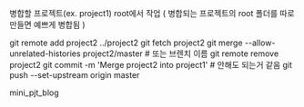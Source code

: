 병합할 프로젝트(ex. project1) root에서 작업
( 병합되는 프로젝트의 root 폴더를 따로 만들면 예쁘게 병합됨 )

git remote add project2 ../project2
git fetch project2
git merge --allow-unrelated-histories project2/master # 또는 브렌치 이름
git remote remove project2
git commit -m 'Merge project2 into project1'  # 안해도 되는거 같음
git push --set-upstream origin master

mini_pjt_blog

